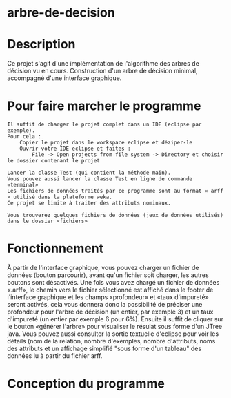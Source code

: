 # arbre-de-decision
# Description

Ce projet s'agit d'une implémentation de l'algorithme des arbres de décision vu en cours. 
Construction d'un arbre de décision minimal, accompagné d'une interface graphique.


# Pour faire marcher le programme

	Il suffit de charger le projet complet dans un IDE (eclipse par exemple).
	Pour cela :
		Copier le projet dans le workspace eclipse et déziper-le
		Ouvrir votre IDE eclipse et faites :
			File -> Open projects from file system -> Directory et choisir le dossier contenant le projet
			
	Lancer la classe Test (qui contient la méthode main).
	Vous pouvez aussi lancer la classe Test en ligne de commande «terminal»
	Les fichiers de données traités par ce programme sont au format « arff » utilisé dans la plateforme weka.
	Ce projet se limite à traiter des attributs nominaux.
	
	Vous trouverez quelques fichiers de données (jeux de données utilisés) dans le dossier «fichiers»
	
	
# Fonctionnement

À partir de l'interface graphique, vous pouvez charger un fichier de données (bouton parcourir), avant qu'un fichier soit charger, les autres boutons sont désactivés. Une fois vous avez chargé un fichier de données «.arff», le chemin vers le fichier sélectionné est affiché dans le footer de l'interface graphique et les champs «profondeur» et «taux d'impureté» seront activés, cela vous donnera donc la possibilité de préciser une profondeur pour l'arbre de décision (un entier, par exemple 3) et un taux d'impureté (un entier par exemple 6 pour 6%). Ensuite il suffit de cliquer sur le bouton «générer l'arbre» pour visualiser le résulat sous forme d'un JTree java. Vous pouvez aussi consulter la sortie textuelle d'eclipse pour voir les détails (nom de la relation, nombre d'exemples, nombre d'attributs, noms des attributs et un affichage simplifié "sous forme d'un tableau" des données lu à partir du fichier arff.


# Conception du programme
